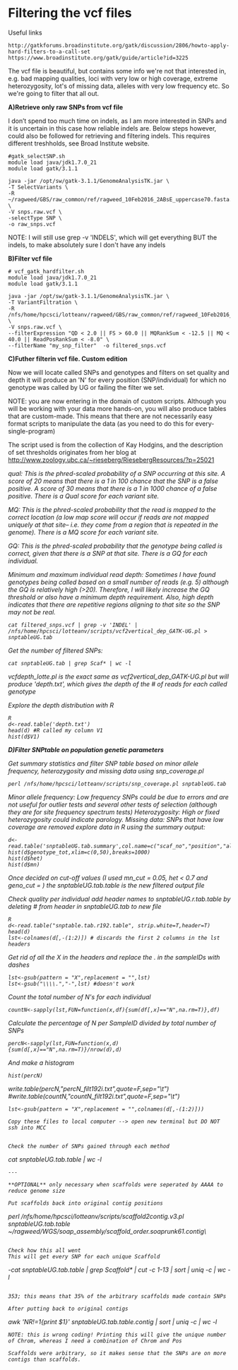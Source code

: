 Filtering the vcf files
===

Useful links

```
http://gatkforums.broadinstitute.org/gatk/discussion/2806/howto-apply-hard-filters-to-a-call-set
https://www.broadinstitute.org/gatk/guide/article?id=3225
```

The vcf file is beautiful, but contains some info we're not that interested in, e.g. bad mapping qualities, loci with very low or high coverage, extreme heterozygosity, lot's of missing data, alleles with very low frequency etc. So we're going to filter that all out.


**A)Retrieve only raw SNPs from vcf file**

I don’t spend too much time on indels, as I am more interested in SNPs and it is uncertain in this case how reliable indels are. Below steps however, could also be followed for retrieving and filtering indels. This requires different treshholds, see Broad Institute website.

```
#gatk_selectSNP.sh
module load java/jdk1.7.0_21
module load gatk/3.1.1

java -jar /opt/sw/gatk-3.1.1/GenomeAnalysisTK.jar \
-T SelectVariants \
-R ~/ragweed/GBS/raw_common/ref/ragweed_10Feb2016_2ABsE_uppercase70.fasta.fa \
-V snps.raw.vcf \
-selectType SNP \
-o raw_snps.vcf
```

NOTE: I will still use grep -v 'INDELS', which will get everything BUT the indels, to make absolutely sure I don't have any indels


**B)Filter vcf file**

```
# vcf_gatk_hardfilter.sh
module load java/jdk1.7.0_21
module load gatk/3.1.1

java -jar /opt/sw/gatk-3.1.1/GenomeAnalysisTK.jar \
-T VariantFiltration \
-R /nfs/home/hpcsci/lotteanv/ragweed/GBS/raw_common/ref/ragweed_10Feb2016_2ABsE_uppercase70.fasta.fa \
-V snps.raw.vcf \
--filterExpression "QD < 2.0 || FS > 60.0 || MQRankSum < -12.5 || MQ < 40.0 || ReadPosRankSum < -8.0" \
--filterName "my_snp_filter"  -o filtered_snps.vcf
```

**C)Futher filterin vcf file. Custom edition**

Now we will locate called SNPs and genotypes and filters on set quality and depth it will produce an 'N' for every position (SNP/individual) for which no genotype was
called by UG or failing the filter we set.

NOTE: you are now entering in the domain of custom scripts. Although you will be working with your data more hands-on, you will also produce tables that are custom-made. This means that there are not necessarily easy format scripts to manipulate the data (as you need to do this for every-single-program)

The script used is from the collection of Kay Hodgins, and the description of set thresholds originates from her blog at http://www.zoology.ubc.ca/~rieseberg/RiesebergResources/?p=25021

<cite>
qual: This is the phred-scaled probability of a SNP occurring at this site. A score of 20 means that there is a 1 in 100 chance that the SNP is a false positive. A score of 30 means that there is a 1 in 1000 chance of a false positive. There is a Qual score for each variant site.

MQ: This is the phred-scaled probability that the read is mapped to the correct location (a low map score will occur if reads are not mapped uniquely at that site– i.e. they come from a region that is repeated in the genome). There is a MQ score for each variant site.

GQ: This is the phred-scaled probability that the genotype being called is correct, given that there is a SNP at that site. There is a GQ for each individual.

Minimum and maximum individual read depth: Sometimes I have found genotypes being called based on a small number of reads (e.g. 5) although the GQ is relatively high (>20). Therefore, I will likely increase the GQ threshold or also have a minimum depth requirement. Also, high depth indicates that there are repetitive regions aligning to that site so the SNP may not be real.
</cite>


```
cat filtered_snps.vcf | grep -v 'INDEL' | /nfs/home/hpcsci/lotteanv/scripts/vcf2vertical_dep_GATK-UG.pl > snptableUG.tab
```

Get the number of filtered SNPs:
```
cat snptableUG.tab | grep Scaf* | wc -l
```

vcfdepth_lotte.pl is the exact same as vcf2vertical_dep_GATK-UG.pl but will produce
'depth.txt', which gives the depth of the # of reads for each called genotype

Explore the depth distribution with R
```
R
d<-read.table('depth.txt')
head(d) #R called my column V1
hist(d$V1)
```

**D)Filter SNPtable on population genetic parameters**

Get summary statistics and filter SNP table based on minor allele frequency, heterozygosity and missing data using snp_coverage.pl

```
perl /nfs/home/hpcsci/lotteanv/scripts/snp_coverage.pl snptableUG.tab 
```

Minor allele frequency: Low frequency SNPs could be due to errors and are not useful for
outlier tests and several other tests of selection (although they are for site frequency
spectrum tests)
Heterozygosity: High or fixed heterozygosity could indicate parology.
Missing data: SNPs that have low coverage are removed
explore data in R using the summary output:

```
d<-read.table('snptableUG.tab.summary',col.name=c("scaf_no","position","allele_tot","genotype_tot","top_o","sorted","hash_0","mj","sort_1","hash_1","mn","het"))
hist(d$genotype_tot,xlim=c(0,50),breaks=1000)
hist(d$het)
hist(d$mn) 
```

Once decided on cut-off values (I used mn_cut = 0.05, het < 0.7 and geno_cut =
<half of total number of individuals>)
the snptableUG.tab.table is the new filtered output file

Check quality per individual
add header names to snptableUG.r.tab.table by deleting # from header in snptableUG.tab to
new file

```
R
d<-read.table("snptable.tab.r192.table", strip.white=T,header=T)
head(d)
lst<-colnames(d[,-(1:2)]) # discards the first 2 columns in the lst headers
```

Get rid of all the X in the headers and replace the . in the sampleIDs with dashes

```
lst<-gsub(pattern = "X",replacement = "",lst) 
lst<-gsub("\\\\.","-",lst) #doesn't work
```

Count the total number of N's for each individual

```
countN<-sapply(lst,FUN=function(x,df){sum(df[,x]=="N",na.rm=T)},df)
```

Calculate the percentage of N per SampleID divided by total number of SNPs

```
percN<-sapply(lst,FUN=function(x,d){sum(d[,x]=="N",na.rm=T)}/nrow(d),d)
```

And make a histogram

```
hist(percN)
```
write.table(percN,"percN_filt192i.txt",quote=F,sep="\t")
#write.table(countN,"countN_filt192i.txt",quote=F,sep="\t")
```
lst<-gsub(pattern = "X",replacement = "",colnames(d[,-(1:2)]))

Copy these files to local computer --> open new terminal but DO NOT ssh into MCC


Check the number of SNPs gained through each method

```
cat snptableUG.tab.table | wc -l
```
---

**OPTIONAL** only necessary when scaffolds were seperated by AAAA to reduce genome size

Put scaffolds back into original contig positions
```
perl /nfs/home/hpcsci/lotteanv/scripts/scaffold2contig.v3.pl snptableUG.tab.table ~/ragweed/WGS/soap_assembly/scaffold_order.soaprunk61.contig\
```

Check how this all went
This will get every SNP for each unique Scaffold
```
-cat snptableUG.tab.table | grep Scaffold* | cut -c 1-13 | sort | uniq -c | wc -l
```

353; this means that 35% of the arbitrary scaffolds made contain SNPs

After putting back to original contigs

```
awk 'NR!=1\{print $1\}' snptableUG.tab.table.contig | sort | uniq -c | wc -l
```
NOTE: this is wrong coding! Printing this will give the unique number of Chrom, whereas I need a combination of Chrom and Pos

Scaffolds were arbitrary, so it makes sense that the SNPs are on more contigs than scaffolds.